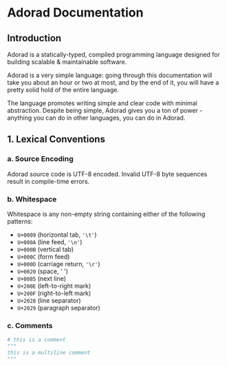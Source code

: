 # Adorad Documentation

## Introduction

Adorad is a statically-typed, compiled programming language designed for building scalable & maintainable software.

Adorad is a very simple language: going through this documentation will take you about an hour or two at most,
and by the end of it, you will have a pretty solid hold of the entire language.

The language promotes writing simple and clear code with minimal abstraction. Despite being simple, Adorad gives you a ton of power - anything you can do in other languages, you can do in Adorad.

## 1. Lexical Conventions
### a. Source Encoding
Adorad source code is UTF-8 encoded. Invalid UTF-8 byte sequences result in compile-time errors.

### b. Whitespace
Whitespace is any non-empty string containing either of the following patterns:
* `U+0009` (horizontal tab, `'\t'`)
* `U+000A` (line feed, `'\n'`)
* `U+000B` (vertical tab)
* `U+000C` (form feed)
* `U+000D` (carriage return, `'\r'`)
* `U+0020` (space, ' ')
* `U+0085` (next line)
* `U+200E` (left-to-right mark)
* `U+200F` (right-to-left mark)
* `U+2028` (line separator)
* `U+2029` (paragraph separator)

### c. Comments
<!-- Syntax for multiline comments are expected to be changed before the official release -->
```python
# this is a comment
"""
this is a multiline comment
"""
```